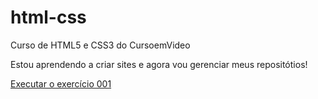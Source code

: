 # html-css
 Curso de HTML5 e CSS3 do CursoemVideo

 Estou aprendendo a criar sites e agora vou gerenciar meus repositótios!

<a href="https://dayron05.github.io/html-css/exercicios/ex001//index.html">Executar o exercício 001</a>